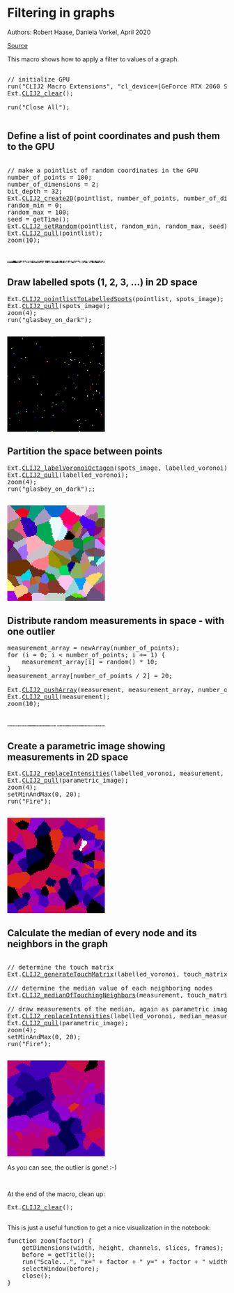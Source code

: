 

# Filtering in graphs
Authors: Robert Haase, Daniela Vorkel, April 2020

[Source](https://github.com/clij/clij2-docs/tree/master/src/main/macro/filtering_in_graphs.ijm)


This macro shows how to apply a filter to values 
of a graph.


<pre class="highlight">

// initialize GPU
run("CLIJ2 Macro Extensions", "cl_device=[GeForce RTX 2060 SUPER]");
Ext.<a href="https://clij.github.io/clij2-docs/reference_clear">CLIJ2_clear</a>();

run("Close All");

</pre>

## Define a list of point coordinates and push them to the GPU 

<pre class="highlight">

// make a pointlist of random coordinates in the GPU
number_of_points = 100;
number_of_dimensions = 2;
bit_depth = 32;
Ext.<a href="https://clij.github.io/clij2-docs/reference_create2D">CLIJ2_create2D</a>(pointlist, number_of_points, number_of_dimensions, bit_depth);
random_min = 0;
random_max = 100;
seed = getTime();
Ext.<a href="https://clij.github.io/clij2-docs/reference_setRandom">CLIJ2_setRandom</a>(pointlist, random_min, random_max, seed);
Ext.<a href="https://clij.github.io/clij2-docs/reference_pull">CLIJ2_pull</a>(pointlist);
zoom(10);

</pre>
<a href="image_1588706777200.png"><img src="image_1588706777200.png" width="224" alt="CLIJ2_create2D_result30-1"/></a>

## Draw labelled spots (1, 2, 3, ...) in 2D space

<pre class="highlight">
Ext.<a href="https://clij.github.io/clij2-docs/reference_pointlistToLabelledSpots">CLIJ2_pointlistToLabelledSpots</a>(pointlist, spots_image);
Ext.<a href="https://clij.github.io/clij2-docs/reference_pull">CLIJ2_pull</a>(spots_image);
zoom(4);
run("glasbey_on_dark");

</pre>
<a href="image_1588706777388.png"><img src="image_1588706777388.png" width="224" alt="CLIJ2_pointlistToLabelledSpots_result31-1"/></a>

## Partition the space between points

<pre class="highlight">
Ext.<a href="https://clij.github.io/clij2-docs/reference_labelVoronoiOctagon">CLIJ2_labelVoronoiOctagon</a>(spots_image, labelled_voronoi);
Ext.<a href="https://clij.github.io/clij2-docs/reference_pull">CLIJ2_pull</a>(labelled_voronoi);
zoom(4);
run("glasbey_on_dark");;

</pre>
<a href="image_1588706777567.png"><img src="image_1588706777567.png" width="224" alt="CLIJ2_labelVoronoiOctagon_result32-1"/></a>

## Distribute random measurements in space - with one outlier

<pre class="highlight">
measurement_array = newArray(number_of_points);
for (i = 0; i < number_of_points; i += 1) {
	measurement_array[i] = random() * 10;
}
measurement_array[number_of_points / 2] = 20;

Ext.<a href="https://clij.github.io/clij2-docs/reference_pushArray">CLIJ2_pushArray</a>(measurement, measurement_array, number_of_points, 1, 1);
Ext.<a href="https://clij.github.io/clij2-docs/reference_pull">CLIJ2_pull</a>(measurement);
zoom(10);

</pre>
<a href="image_1588706777661.png"><img src="image_1588706777661.png" width="224" alt="CLIJ2_pushArray_result33-1"/></a>

## Create a parametric image showing measurements in 2D space

<pre class="highlight">
Ext.<a href="https://clij.github.io/clij2-docs/reference_replaceIntensities">CLIJ2_replaceIntensities</a>(labelled_voronoi, measurement, parametric_image);
Ext.<a href="https://clij.github.io/clij2-docs/reference_pull">CLIJ2_pull</a>(parametric_image);
zoom(4);
setMinAndMax(0, 20);
run("Fire");

</pre>
<a href="image_1588706777784.png"><img src="image_1588706777784.png" width="224" alt="CLIJ2_replaceIntensities_result34-1"/></a>

## Calculate the median of every node and its neighbors in the graph

<pre class="highlight">

// determine the touch matrix
Ext.<a href="https://clij.github.io/clij2-docs/reference_generateTouchMatrix">CLIJ2_generateTouchMatrix</a>(labelled_voronoi, touch_matrix);

/// determine the median value of each neighboring nodes
Ext.<a href="https://clij.github.io/clij2-docs/reference_medianOfTouchingNeighbors">CLIJ2_medianOfTouchingNeighbors</a>(measurement, touch_matrix, median_measurement);

// draw measurements of the median, again as parametric image
Ext.<a href="https://clij.github.io/clij2-docs/reference_replaceIntensities">CLIJ2_replaceIntensities</a>(labelled_voronoi, median_measurement, parametric_image);
Ext.<a href="https://clij.github.io/clij2-docs/reference_pull">CLIJ2_pull</a>(parametric_image);
zoom(4);
setMinAndMax(0, 20);
run("Fire");

</pre>
<a href="image_1588706777957.png"><img src="image_1588706777957.png" width="224" alt="CLIJ2_replaceIntensities_result34-2"/></a>

As you can see, the outlier is gone! :-)

<pre class="highlight">

</pre>

At the end of the macro, clean up:

<pre class="highlight">
Ext.<a href="https://clij.github.io/clij2-docs/reference_clear">CLIJ2_clear</a>();

</pre>

This is just a useful function to get a nice visualization in the notebook:

<pre class="highlight">
function zoom(factor) {
	getDimensions(width, height, channels, slices, frames);
	before = getTitle();	
	run("Scale...", "x=" + factor + " y=" + factor + " width=" + (width * factor) + " height=" + (height* factor) + " interpolation=None average create");
	selectWindow(before);
	close();
}



</pre>





